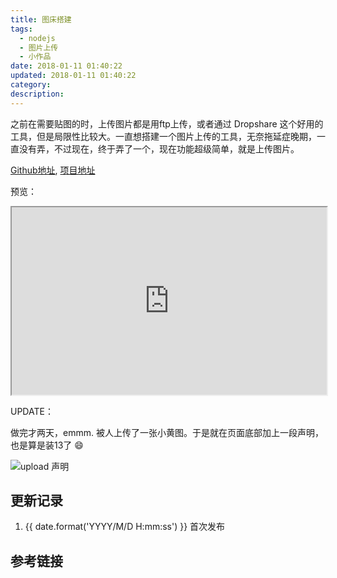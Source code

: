 ```yaml
---
title: 图床搭建
tags:
  - nodejs
  - 图片上传
  - 小作品
date: 2018-01-11 01:40:22
updated: 2018-01-11 01:40:22
category:
description:
---
```


之前在需要贴图的时，上传图片都是用ftp上传，或者通过 Dropshare 这个好用的工具，但是局限性比较大。一直想搭建一个图片上传的工具，无奈拖延症晚期，一直没有弄，不过现在，终于弄了一个，现在功能超级简单，就是上传图片。

<!-- more -->

[Github地址](https://github.com/oonnnoo/upload), [项目地址](https://upload.oonnnoo.com/)

预览：

<iframe src="https://upload.lidong.me/" width="100%" height="300px"></iframe>

UPDATE：

做完才两天，emmm. 被人上传了一张小黄图。于是就在页面底部加上一段声明，也是算是装13了 😄

![upload 声明](https://static.oonnnoo.com/upload/images/BJTYkvwrM.png)

## 更新记录

1. {{ date.format('YYYY/M/D H:mm:ss') }} 首次发布

## 参考链接
